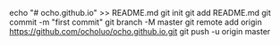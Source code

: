 

echo "# ocho.github.io" >> README.md
git init
git add README.md
git commit -m "first commit"
git branch -M master
git remote add origin https://github.com/ocholuo/ocho.github.io.git
git push -u origin master